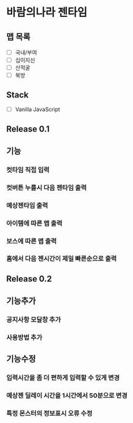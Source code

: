 # 바람의나라 젠타임

## 맵 목록

- [ ] 국내/부여
- [ ] 십이지신
- [ ] 산적굴
- [ ] 북방

## Stack

- [ ] Vanilla JavaScript

## Release 0.1

## 기능

### 컷타임 직접 입력

### 컷버튼 누를시 다음 젠타임 출력

### 예상젠타임 출력

### 아이템에 따른 맵 출력

### 보스에 따른 맵 출력

### 홈에서 다음 젠시간이 제일 빠른순으로 출력

## Release 0.2

## 기능추가

### 공지사항 모달창 추가

### 사용방법 추가

## 기능수정

### 입력시간을 좀 더 편하게 입력할 수 있게 변경

### 예상젠 딜레이 시간을 1시간에서 50분으로 변경

### 특정 몬스터의 정보표시 오류 수정
